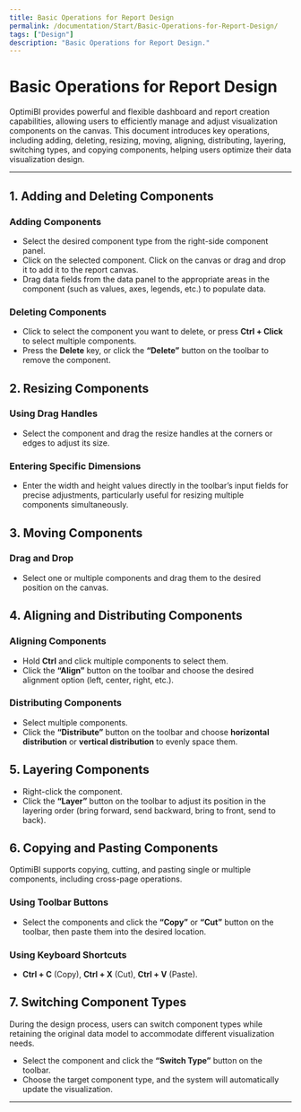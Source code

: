 ```yaml
---
title: Basic Operations for Report Design
permalink: /documentation/Start/Basic-Operations-for-Report-Design/
tags: ["Design"]
description: "Basic Operations for Report Design."
---
```


# **Basic Operations for Report Design**

OptimiBI provides powerful and flexible dashboard and report creation capabilities, allowing users to efficiently manage and adjust visualization components on the canvas. This document introduces key operations, including adding, deleting, resizing, moving, aligning, distributing, layering, switching types, and copying components, helping users optimize their data visualization design.

---

## **1. Adding and Deleting Components**

### **Adding Components**

- Select the desired component type from the right-side component panel.
- Click on the selected component. Click on the canvas or drag and drop it to add it to the report canvas.
- Drag data fields from the data panel to the appropriate areas in the component (such as values, axes, legends, etc.) to populate data.

### **Deleting Components**

- Click to select the component you want to delete, or press **Ctrl + Click** to select multiple components.
- Press the **Delete** key, or click the **“Delete”** button on the toolbar to remove the component.


## **2. Resizing Components**

### **Using Drag Handles**

- Select the component and drag the resize handles at the corners or edges to adjust its size.

### **Entering Specific Dimensions**

- Enter the width and height values directly in the toolbar’s input fields for precise adjustments, particularly useful for resizing multiple components simultaneously.


## **3. Moving Components**

### **Drag and Drop**

- Select one or multiple components and drag them to the desired position on the canvas.


## **4. Aligning and Distributing Components**

### **Aligning Components**

- Hold **Ctrl** and click multiple components to select them.
- Click the **“Align”** button on the toolbar and choose the desired alignment option (left, center, right, etc.).

### **Distributing Components**

- Select multiple components.
- Click the **“Distribute”** button on the toolbar and choose **horizontal distribution** or **vertical distribution** to evenly space them.


## **5. Layering Components**

- Right-click the component.
- Click the **“Layer”** button on the toolbar to adjust its position in the layering order (bring forward, send backward, bring to front, send to back).


## **6. Copying and Pasting Components**

OptimiBI supports copying, cutting, and pasting single or multiple components, including cross-page operations.

### **Using Toolbar Buttons**
- Select the components and click the **“Copy”** or **“Cut”** button on the toolbar, then paste them into the desired location.

### **Using Keyboard Shortcuts**
- **Ctrl + C** (Copy), **Ctrl + X** (Cut), **Ctrl + V** (Paste).


## **7. Switching Component Types**

During the design process, users can switch component types while retaining the original data model to accommodate different visualization needs.

- Select the component and click the **“Switch Type”** button on the toolbar.
- Choose the target component type, and the system will automatically update the visualization.

---
